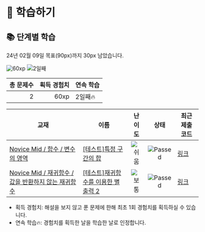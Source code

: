 # 📖 학습하기

## 📚 단계별 학습
24년 02월 09일 목표(90px)까지 30px 남았습니다.

![60xp](https://img.shields.io/badge/EXP-60xp-%235cb85c.svg?for-the-badge)
![2일째](https://img.shields.io/badge/연속학습-2일째-%23E34F26.svg?for-the-badge)

|총 문제수|획득 경험치|연속 학습|
|---:|---:|---|
2|60xp|2일째🔥|

|교재|이름|난이도|상태|최근 제출 코드|
|---|---|:---:|:---:|---|
|[Novice Mid / 함수 / 변수의 영역](https://www.codetree.ai/missions?missionId=5)|[[테스트]특정 구간의 합](https://www.codetree.ai/missions/5/problems/sum-of-specific-intervals)|![쉬움][easy]|![Passed][passed]|[링크](https://github.com/Yoojin-An/codetree-TILs/blob/main/240209/%ED%8A%B9%EC%A0%95%20%EA%B5%AC%EA%B0%84%EC%9D%98%20%ED%95%A9/sum-of-specific-intervals.py)|
|[Novice Mid / 재귀함수 / 값을 반환하지 않는 재귀함수](https://www.codetree.ai/missions?missionId=5)|[[테스트]재귀함수를 이용한 별 출력 2](https://www.codetree.ai/missions/5/problems/star-output-with-recursive-function-2)|![보통][medium]|![Passed][passed]|[링크](https://github.com/Yoojin-An/codetree-TILs/blob/main/240209/%EC%9E%AC%EA%B7%80%ED%95%A8%EC%88%98%EB%A5%BC%20%EC%9D%B4%EC%9A%A9%ED%95%9C%20%EB%B3%84%20%EC%B6%9C%EB%A0%A5%202/star-output-with-recursive-function-2.py)|


* 획득 경험치: 해설을 보지 않고 푼 문제에 한해 최초 1회 경험치를 획득하실 수 있습니다.
* 연속 학습🔥: 경험치를 획득한 날을 학습한 날로 인정합니다.










[b5]: https://img.shields.io/badge/Bronze_5-%235D3E31.svg
[b4]: https://img.shields.io/badge/Bronze_4-%235D3E31.svg
[b3]: https://img.shields.io/badge/Bronze_3-%235D3E31.svg
[b2]: https://img.shields.io/badge/Bronze_2-%235D3E31.svg
[b1]: https://img.shields.io/badge/Bronze_1-%235D3E31.svg
[s5]: https://img.shields.io/badge/Silver_5-%23394960.svg
[s4]: https://img.shields.io/badge/Silver_4-%23394960.svg
[s3]: https://img.shields.io/badge/Silver_3-%23394960.svg
[s2]: https://img.shields.io/badge/Silver_2-%23394960.svg
[s1]: https://img.shields.io/badge/Silver_1-%23394960.svg
[g5]: https://img.shields.io/badge/Gold_5-%23FFC433.svg
[g4]: https://img.shields.io/badge/Gold_4-%23FFC433.svg
[g3]: https://img.shields.io/badge/Gold_3-%23FFC433.svg
[g2]: https://img.shields.io/badge/Gold_2-%23FFC433.svg
[g1]: https://img.shields.io/badge/Gold_1-%23FFC433.svg
[p5]: https://img.shields.io/badge/Platinum_5-%2376DDD8.svg
[p4]: https://img.shields.io/badge/Platinum_4-%2376DDD8.svg
[p3]: https://img.shields.io/badge/Platinum_3-%2376DDD8.svg
[p2]: https://img.shields.io/badge/Platinum_2-%2376DDD8.svg
[p1]: https://img.shields.io/badge/Platinum_1-%2376DDD8.svg
[passed]: https://img.shields.io/badge/Passed-%23009D27.svg
[failed]: https://img.shields.io/badge/Failed-%23D24D57.svg
[easy]: https://img.shields.io/badge/쉬움-%235cb85c.svg?for-the-badge
[medium]: https://img.shields.io/badge/보통-%23FFC433.svg?for-the-badge
[hard]: https://img.shields.io/badge/어려움-%23D24D57.svg?for-the-badge